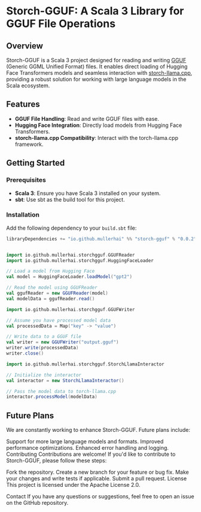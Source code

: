 # Storch-GGUF: A Scala 3 Library for GGUF File Operations

## Overview
Storch-GGUF is a Scala 3 project designed for reading and writing [GGUF](https://github.com/ggerganov/gguf) (Generic GGML Unified Format) files. It enables direct loading of Hugging Face Transformers models and seamless interaction with [storch-llama.cpp](https://github.com/mullerhai/storch-gguf), providing a robust solution for working with large language models in the Scala ecosystem.

## Features
- **GGUF File Handling**: Read and write GGUF files with ease.
- **Hugging Face Integration**: Directly load models from Hugging Face Transformers.
- **storch-llama.cpp Compatibility**: Interact with the torch-llama.cpp framework.

## Getting Started

### Prerequisites
- **Scala 3**: Ensure you have Scala 3 installed on your system.
- **sbt**: Use sbt as the build tool for this project.

### Installation
Add the following dependency to your `build.sbt` file:
```sbt:D:/data/git/storch-gguf/build.sbt
libraryDependencies += "io.github.mullerhai" %% "storch-gguf" % "0.0.2"

```

```  scala 3

import io.github.mullerhai.storchgguf.GGUFReader
import io.github.mullerhai.storchgguf.HuggingFaceLoader

// Load a model from Hugging Face
val model = HuggingFaceLoader.loadModel("gpt2")

// Read the model using GGUFReader
val ggufReader = new GGUFReader(model)
val modelData = ggufReader.read()
```


```` scala 3
import io.github.mullerhai.storchgguf.GGUFWriter

// Assume you have processed model data
val processedData = Map("key" -> "value")

// Write data to a GGUF file
val writer = new GGUFWriter("output.gguf")
writer.write(processedData)
writer.close()
````


```` scala 3
import io.github.mullerhai.storchgguf.StorchLlamaInteractor

// Initialize the interactor
val interactor = new StorchLlamaInteractor()

// Pass the model data to torch-llama.cpp
interactor.processModel(modelData)
````


## Future Plans
We are constantly working to enhance Storch-GGUF. Future plans include:

Support for more large language models and formats.
Improved performance optimizations.
Enhanced error handling and logging.
Contributing
Contributions are welcome! If you'd like to contribute to Storch-GGUF, please follow these steps:

Fork the repository.
Create a new branch for your feature or bug fix.
Make your changes and write tests if applicable.
Submit a pull request.
License
This project is licensed under the Apache License 2.0.

Contact
If you have any questions or suggestions, feel free to open an issue on the GitHub repository.
